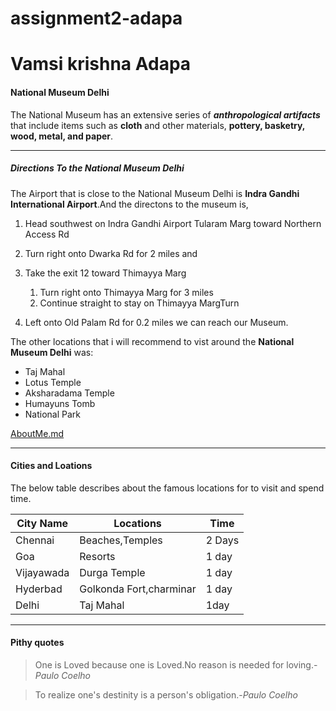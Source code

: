 # assignment2-adapa
# Vamsi krishna Adapa
#### National Museum Delhi
The National Museum has an extensive series of ***anthropological artifacts*** that include items such as **cloth** and other materials, **pottery, basketry, wood, metal, and paper**.

***
 ##### Directions To the National Museum Delhi  

 The Airport that is close to the National Museum Delhi is **Indra Gandhi International Airport**.And the directons to the museum is, 

1. Head southwest on Indra Gandhi Airport Tularam Marg toward Northern Access Rd 

2. Turn right onto Dwarka Rd for 2 miles and 
3. Take the exit 12 toward Thimayya Marg
   1. Turn right onto Thimayya Marg for 3 miles 
   2. Continue straight to stay on Thimayya MargTurn 
6. Left onto Old Palam Rd for 0.2 miles we can reach our Museum. 

The other locations that i will recommend to vist around the **National Museum Delhi** was:

* Taj Mahal
* Lotus Temple
* Aksharadama Temple 
* Humayuns Tomb
* National Park


[AboutMe.md](https://github.com/vamsiadapa1/assignment2-adapa/blob/6f3ff49d983bcf90155528946c0f3786525e2543/AboutMe.md)

*** 
#### Cities and Loations

The below table describes about the famous locations for to visit and spend time.

|City Name | Locations | Time  |
| -----    | -----     | ----- | 
| Chennai  | Beaches,Temples| 2 Days|
| Goa      | Resorts   | 1 day|
|Vijayawada | Durga Temple| 1 day|
|Hyderbad | Golkonda Fort,charminar| 1 day|
|Delhi   | Taj Mahal | 1day|

***
#### Pithy quotes

>One is Loved because one is Loved.No reason is needed for loving.-*Paulo Coelho*

>To realize one's destinity is a person's obligation.-*Paulo Coelho*

